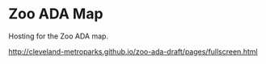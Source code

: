 Zoo ADA Map
=========

Hosting for the Zoo ADA map.

<a href="http://cleveland-metroparks.github.io/zoo-ada-draft/pages/fullscreen.html" target="blank">http://cleveland-metroparks.github.io/zoo-ada-draft/pages/fullscreen.html</a>
